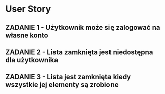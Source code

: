 # User Story

## ZADANIE 1 - Użytkownik może się zalogować na własne konto

## ZADANIE 2 - Lista zamknięta jest niedostępna dla użytkownika

## ZADANIE 3 - Lista jest zamknięta kiedy wszystkie jej elementy są zrobione